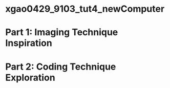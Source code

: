 # xgao0429_9103_tut4_newComputer
# Part 1: Imaging Technique Inspiration
# Part 2: Coding Technique Exploration
